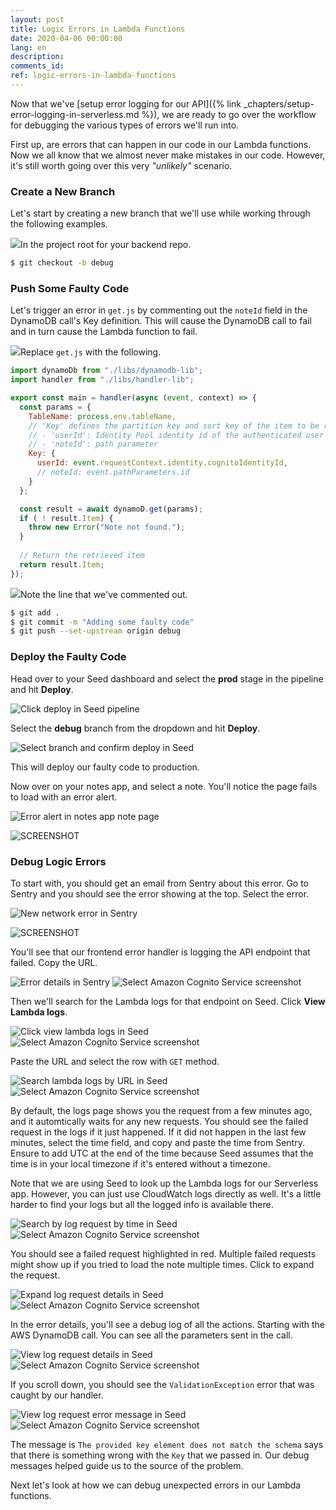 ```yaml
---
layout: post
title: Logic Errors in Lambda Functions
date: 2020-04-06 00:00:00
lang: en
description: 
comments_id: 
ref: logic-errors-in-lambda-functions
---
```


Now that we've [setup error logging for our API]({% link _chapters/setup-error-logging-in-serverless.md %}), we are ready to go over the workflow for debugging the various types of errors we'll run into.

First up, are errors that can happen in our code in our Lambda functions. Now we all know that we almost never make mistakes in our code. However, it's still worth going over this very _"unlikely"_ scenario.

### Create a New Branch

Let's start by creating a new branch that we'll use while working through the following examples.

<img class="code-marker" src="/assets/s.png" />In the project root for your backend repo.

``` bash
$ git checkout -b debug
```

### Push Some Faulty Code

Let's trigger an error in `get.js` by commenting out the `noteId` field in the DynamoDB call's Key definition. This will cause the DynamoDB call to fail and in turn cause the Lambda function to fail.

<img class="code-marker" src="/assets/s.png" />Replace `get.js` with the following.

``` javascript
import dynamoDb from "./libs/dynamodb-lib";
import handler from "./libs/handler-lib";

export const main = handler(async (event, context) => {
  const params = {
    TableName: process.env.tableName,
    // 'Key' defines the partition key and sort key of the item to be retrieved
    // - 'userId': Identity Pool identity id of the authenticated user
    // - 'noteId': path parameter
    Key: {
      userId: event.requestContext.identity.cognitoIdentityId,
      // noteId: event.pathParameters.id
    }
  };

  const result = await dynamoD.get(params);
  if ( ! result.Item) {
    throw new Error("Note not found.");
  }
  
  // Return the retrieved item
  return result.Item;
});
```

<img class="code-marker" src="/assets/s.png" />Note the line that we've commented out.

``` bash
$ git add .
$ git commit -m "Adding some faulty code"
$ git push --set-upstream origin debug
```

### Deploy the Faulty Code

Head over to your Seed dashboard and select the **prod** stage in the pipeline and hit **Deploy**.

![Click deploy in Seed pipeline](/assets/monitor-debug-errors/click-deploy-in-seed-pipeline.png)

Select the **debug** branch from the dropdown and hit **Deploy**.

![Select branch and confirm deploy in Seed](/assets/monitor-debug-errors/select-branch-and-confirm-deploy-in-seed.png)

This will deploy our faulty code to production.

Now over on your notes app, and select a note. You'll notice the page fails to load with an error alert.

![Error alert in notes app note page](/assets/monitor-debug-errors/error-alert-in-notes-app-note-page.png)

![SCREENSHOT](https://i.imgur.com/2q7vcCq.png)

### Debug Logic Errors

To start with, you should get an email from Sentry about this error. Go to Sentry and you should see the error showing at the top. Select the error.

![New network error in Sentry](/assets/monitor-debug-errors/new-network-error-in-sentry.png)

![SCREENSHOT](https://i.imgur.com/JV6qmdS.png)

You'll see that our frontend error handler is logging the API endpoint that failed. Copy the URL.

![Error details in Sentry](/assets/monitor-debug-errors/error-details-in-sentry.png)
![Select Amazon Cognito Service screenshot](https://i.imgur.com/SLdLiE0.png)

Then we'll search for the Lambda logs for that endpoint on Seed. Click **View Lambda logs**.

![Click view lambda logs in Seed](/assets/monitor-debug-errors/click-view-lambda-logs-in-seed.png)
![Select Amazon Cognito Service screenshot](https://i.imgur.com/giPv1EG.png)

Paste the URL and select the row with `GET` method.

![Search lambda logs by URL in Seed](/assets/monitor-debug-errors/search-lambda-logs-by-url-in-seed.png)
![Select Amazon Cognito Service screenshot](https://i.imgur.com/ccYJMzn.png)

By default, the logs page shows you the request from a few minutes ago, and it automtically waits for any new requests. You should see the failed request in the logs if it just happened. If it did not happen in the last few minutes, select the time field, and copy and paste the time from Sentry. Ensure to add UTC at the end of the time because Seed assumes that the time is in your local timezone if it's entered without a timezone.

Note that we are using Seed to look up the Lambda logs for our Serverless app. However, you can just use CloudWatch logs directly as well. It's a little harder to find your logs but all the logged info is available there.

![Search by log request by time in Seed](/assets/monitor-debug-errors/search-by-log-request-by-time-in-seed.png)
![Select Amazon Cognito Service screenshot](https://i.imgur.com/UvJ7a11.png)

You should see a failed request highlighted in red. Multiple failed requests might show up if you tried to load the note multiple times. Click to expand the request.

![Expand log request details in Seed](/assets/monitor-debug-errors/expand-log-request-details-in-seed.png)
![Select Amazon Cognito Service screenshot](https://i.imgur.com/HAaBOov.png)

In the error details, you'll see a debug log of all the actions. Starting with the AWS DynamoDB call. You can see all the parameters sent in the call.

![View log request details in Seed](/assets/monitor-debug-errors/view-log-request-details-in-seed.png)
![Select Amazon Cognito Service screenshot](https://i.imgur.com/80GKgYV.png)

If you scroll down, you should see the `ValidationException` error that was caught by our handler.

![View log request error message in Seed](/assets/monitor-debug-errors/view-log-request-error-message-in-seed.png)
![Select Amazon Cognito Service screenshot](https://i.imgur.com/XnMoV7o.png)

The message is `The provided key element does not match the schema` says that there is something wrong with the `Key` that we passed in. Our debug messages helped guide us to the source of the problem.

Next let's look at how we can debug unexpected errors in our Lambda functions.
